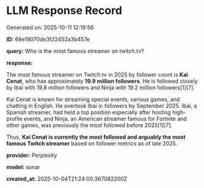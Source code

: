 # LLM Response Record

Generated on: 2025-10-11 12:19:56

**ID:** 68e19070de3f22452a3b457e

**query:** Who is the most famous streamer on twitch.tv?

**response:**

The most famous streamer on Twitch.tv in 2025 by follower count is **Kai Cenat**, who has approximately **19.9 million followers**. He is followed closely by Ibai with 19.8 million followers and Ninja with 19.2 million followers[1][7].

Kai Cenat is known for streaming special events, various games, and chatting in English. He overtook Ibai in followers by September 2025. Ibai, a Spanish streamer, had held a top position especially after hosting high-profile events, and Ninja, an American streamer famous for Fortnite and other games, was previously the most followed before 2025[1][7].

Thus, **Kai Cenat is currently the most followed and arguably the most famous Twitch streamer** based on follower metrics as of late 2025.

**provider:** Perplexity

**model:** sonar

**created_at:** 2025-10-04T21:24:00.367082200Z

